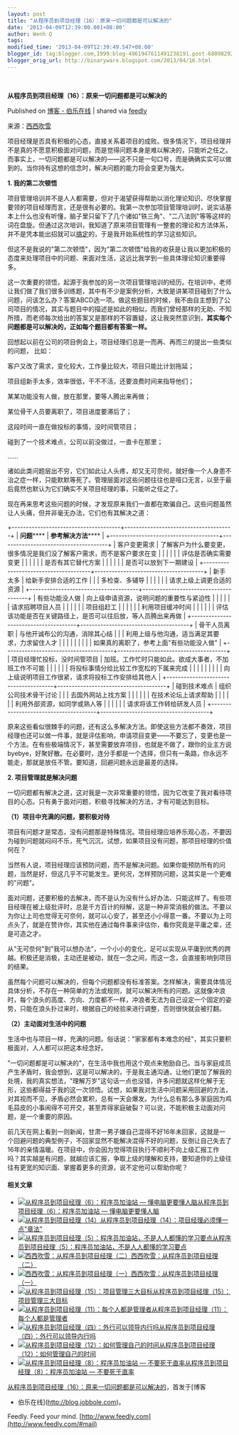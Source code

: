 ```yaml
---
layout: post
title: "从程序员到项目经理（16）：原来一切问题都是可以解决的"
date: '2013-04-09T12:39:00.001+08:00'
author: Wenh Q
tags:
modified_time: '2013-04-09T12:39:49.547+08:00'
blogger_id: tag:blogger.com,1999:blog-4961947611491238191.post-6809829210669836053
blogger_orig_url: http://binaryware.blogspot.com/2013/04/16.html
---
```



  

**从程序员到项目经理（16）：原来一切问题都是可以解决的**

Published on [博客 -
伯乐在线](http://blog.jobbole.com/37840/?utm_source=rss&utm_medium=rss&utm_campaign=%25e4%25bb%258e%25e7%25a8%258b%25e5%25ba%258f%25e5%2591%2598%25e5%2588%25b0%25e9%25a1%25b9%25e7%259b%25ae%25e7%25bb%258f%25e7%2590%2586%25ef%25bc%258816%25ef%25bc%2589%25ef%25bc%259a%25e5%258e%259f%25e6%259d%25a5%25e4%25b8%2580%25e5%2588%2587%25e9%2597%25ae%25e9%25a2%2598%25e9%2583%25bd%25e6%2598%25af%25e5%258f%25af%25e4%25bb%25a5)
| shared via [feedly](http://www.feedly.com)

来源：[西西吹雪](http://www.cnblogs.com/watsonyin/archive/2013/04/08/3009125.html)

项目经理是否具有积极的心态，直接关系着项目的成败。很多情况下，项目经理并不是真的不愿意积极面对问题，而是觉得问题本身是难以解决的，只能听之任之。而事实上，一切问题都是可以解决的——这不只是一句口号，而是确确实实可以做到的。当你持有这想的信念时，解决问题的能力将会变更为强大。

**1. 我的第二次顿悟**

项目管理培训并不是人人都需要，但对于渴望获得帮助以消化理论知识、尽快掌握要领的项目经理而言，还是很有必要的。我第一次参加项目管理培训时，说实话基本上什么也没有听懂，脑子里只留下了几个诸如"铁三角"、"二八法则"等等这样的词在盘旋。但通过这次培训，我知道了原来项目管理有一整套的理论和方法体系，并不是凭本能出招就可以[搞定](http://www.amazon.cn/gp/product/B007XPTAIS/ref=as_li_qf_sp_asin_il_tl?ie=UTF8&tag=vastwork-23&linkCode=as2&camp=536&creative=3200&creativeASIN=B007XPTAIS "搞定(套装共3册) ")的，于是我开始系统性的学习这些知识。

但这不是我说的"第二次顿悟"，因为"第二次顿悟"给我的收获是让我以更加积极的态度来处理项目中的问题、来面对生活，这远比我学到一些具体理论知识重要得多。

这一次重要的领悟，起源于我参加的另一次项目管理培训的经历。在培训中，老师让我们做了我们很多训练题，其中有不少是案例分析，大致是讲某项目碰到了什么问题，问该怎么办？答案ABCD选一项。做这些题目的时候，我不由自主想到了公司项目的情况，其实与题目中的描述是如此的相似，而我们曾经那样的无助、不知所措，而老师每次给出的答案又是那样的不容置疑，这让我突然意识到，**其实每个问题都是可以解决的，正如每个题目都有答案一样。**

回想起以前在公司的项目例会上，项目经理们总是一而再、再而三的提出一些类似的问题， 比如：

客户又改了需求，变化较大，工作量比较大，项目只能比计划拖延；

项目组新手太多，效率很低，干不不活，还要浪费时间来指导他们；

某某功能没有人做，放在那里，要等人腾出来再做；

某位骨干人员要离职了，项目进度要滞后了；

这段时间一直在做投标的事情，没时间管项目；

碰到了一个技术难点，公司以前没做过，一直卡在那里；

……

诸如此类问题层出不穷，它们如此让人头疼，却又无可奈何，就好像一个人身患不治之症一样，只能默默等死了。管理层面对这些问题往往也是哑口无言，以至于最后竟然也默认为它们确实不关项目经理的事，只能听之任之了。

现在再来思考这些问题的时候，才发现原来我们一直都在欺骗自己。这些问题虽然让人头痛，但并非毫无办法，它们也有其解决之道：

+--------------------------------------+--------------------------------------+
| **问题******                         | **参考解决方法******                 |
+--------------------------------------+--------------------------------------+
| 客户变更需求                         | 了解客户为什么要变更，很多情况是我们没了解客户需求，而不是客户要求在变 |
|                                      |                                      |
|                                      | 评估是否确实需要变更                 |
|                                      |                                      |
|                                      | 是否有其它替代方案                   |
|                                      |                                      |
|                                      | 是否可以放到下一期建设               |
+--------------------------------------+--------------------------------------+
| 新手太多                             | 给新手安排合适的工作                 |
|                                      | 多检查、多辅导                       |
|                                      |                                      |
|                                      | 请求上级上调更合适的资源             |
+--------------------------------------+--------------------------------------+
| 有些功能没人做                       | 向上级申请资源，说明问题的重要性与紧迫性 |
|                                      |                                      |
|                                      | 请求招聘项目人员                     |
|                                      |                                      |
|                                      | 项目组赶工                           |
|                                      |                                      |
|                                      | 利用项目缓冲时间                     |
|                                      |                                      |
|                                      | 评估该功能是否在关键路径上，是否可以往后放，等人员腾出来再做 |
+--------------------------------------+--------------------------------------+
| 骨干人员离职                         | 与他开诚布公的沟通，消除其心结       |
|                                      | 利用上级与他沟通，适当满足其要求，力求留住人才 |
|                                      |                                      |
|                                      |                                      |
|                                      | 如果真的离职了，参考上面"有些功能没人做" |
+--------------------------------------+--------------------------------------+
| 项目经理忙投标，没时间管项目         | 加班。工作忙时只能如此。欲成大事者，不加班工作不可能 |
|                                      |                                      |
|                                      | 将投标事情分给比较工作宽松的下属来完成 |
|                                      |                                      |
|                                      |                                      |
|                                      | 向上级说明项目工作很紧，请求将投标工作安排给其他人 |
+--------------------------------------+--------------------------------------+
| 碰到技术难点                         | 组织公司技术骨干讨论                 |
|                                      | 去国外网站上找方案                   |
|                                      |                                      |
|                                      | 在技术论坛上请求帮助                 |
|                                      |                                      |
|                                      | 利用外部资源，如同学或熟人等         |
|                                      |                                      |
|                                      | 请求将该工作转给研发人员             |
+--------------------------------------+--------------------------------------+

原来这些看似很棘手的问题，还有这么多解决方法。即使这些方法都不奏效，项目经理也还可以做一件事，就是评估影响，申请项目变更——不要忘了，变更也是一个方法。在有些极端情况下，甚至需要放弃项目，也就是不做了，跟你的业主方说byebye，好聚好散。在必要时，连分手都是一个选择，但只有一条路，你永远不能走，那就是放任不管。要知道，回避问题永远是最差的选择。

**2. 项目管理就是解决问题**

一切问题都有解决之道，这对我是一次非常重要的领悟，因为它改变了我对看待项目的心态。只有勇于面对问题，积极寻找解决的方法，才有可能达到目标。

**（1）****项目中充满的问题，要积极对待******

项目有问题才是常态，没有问题那是特殊情况。项目经理应培养乐观心态，不要因为碰到问题就闷闷不乐，死气沉沉，试想，如果项目没有问题，那项目经理的价值何在？

当然有人说，项目经理应该预防问题，而不是解决问题。如果你能预防所有的问题，当然是好，但这几乎不可能发生。更何况，怎样预防问题，这其实是一个更难的"问题"。

面对问题，还要积极的去解决，而不是认为没有什么好办法、只能这样了。有些项目经理在被上级批评时，总是千方百计的辩解，这是一种非常消极的做法。不要以为你让上司也觉得无可奈何，就可以心安了，甚至还小小得意一番。不要以为上司点头了，就是在赞许你，其实他在通过每件事来评估你，看你究竟是平庸之辈，还是可造之才。

从"无可奈何"到"我可以想办法"，一个小小的变化，足可以实现从平庸到优秀的跨越。积极还是消极，主动还是被动，就在一念之间，而这一念，会直接影响到项目的结果。

虽然每个问题可以解决的，但每个问题都没有标准答案。怎样解决，需要具体情况具体分析，不存在一种简单的方法或规则，就可以解决所有的问题。这就像冲浪时，每个浪头的高度、方向、力度都不一样，冲浪者无法为自己设定一个固定的姿势，只能在浪头扑过来时，根据自己的经验来进行调整，否则很快就会被打翻。

**（2）****主动面对生活中的问题******

生活中也与项目一样，充满的问题。俗话说："家家都有本难念的经"，其实只要积极面对，人人都可以把这本经念好。

"一切问题都是可以解决的"，在生活中我也用这个观点来勉励自己。当与家庭成员产生矛盾时，我会想到，这是可以解决的，于是我主通沟通，让他们更加了解我的处境，我的真实想法，"理解万岁"这句话一点也没错，许多问题就这样化解于无形，这些都得益于我的这一次领悟。试想，如果我对生活中问题采用回避的方法，对其视而不见，矛盾必然会累积，总有一天会爆发。为什么总有那么多家庭因为鸡毛蒜皮的小事闹得不可开交，甚至弄得家庭破裂？可以说，不能积极主动面对问题，是一个重要的原因。

前几天在网上看到一则新闻，甘肃一男子嫌自己混得不好16年未回家，这就是一个回避问题的典型例子，不回家显然不能解决混得不好的问题，反倒让自己失去了16年的亲情温暖。在项目中，你会因为觉得项目执行不顺利不向上级汇报工作吗？其实越是有问题，就越应该汇报，争取上级的理解和支持，要知道你的上级往往有更宽的知识面、掌握着更多的资源，说不定他可以帮助你呢？

#### 相关文章

-   [![从程序员到项目经理（6）：程序员加油站 —
    懂电脑更要懂人脑](http://blog.jobbole.com/wp-content/uploads/2013/04/programmer-developer-at-work-150x150.jpg)](http://blog.jobbole.com/29743/)[从程序员到项目经理（6）：程序员加油站
    — 懂电脑更要懂人脑](http://blog.jobbole.com/29743/)
-   [![从程序员到项目经理（14）](http://blog.jobbole.com/wp-content/uploads/2013/03/71-150x83.png)](http://blog.jobbole.com/35620/)[从程序员到项目经理（14）：项目经理必须懂一点"章法"](http://blog.jobbole.com/35620/)
-   [![从程序员到项目经理（5）：程序员加油站，不是人人都懂的学习要点](http://blog.jobbole.com/wp-content/uploads/2012/10/programmer-to-manager-01-150x150.png)](http://blog.jobbole.com/29411/)[从程序员到项目经理（5）：程序员加油站，不是人人都懂的学习要点](http://blog.jobbole.com/29411/)
-   [![西西吹雪：从程序员到项目经理（二）](http://blog.jobbole.com/wp-content/uploads/2011/11/career-logo.jpg)](http://blog.jobbole.com/28021/)[西西吹雪：从程序员到项目经理（二）](http://blog.jobbole.com/28021/)
-   [![西西吹雪：从程序员到项目经理（一）](http://blog.jobbole.com/wp-content/plugins/wordpress-23-related-posts-plugin/static/thumbs/3.jpg)](http://blog.jobbole.com/28007/)[西西吹雪：从程序员到项目经理（一）](http://blog.jobbole.com/28007/)
-   [![从程序员到项目经理（15）：项目管理三大目标](http://blog.jobbole.com/wp-content/uploads/2012/08/programmer-developer-at-work.jpg)](http://blog.jobbole.com/37355/)[从程序员到项目经理（15）：项目管理三大目标](http://blog.jobbole.com/37355/)
-   [![从程序员到项目经理（11）：每个人都是管理者](http://blog.jobbole.com/wp-content/uploads/2013/02/21162538-c2e9923ad09048039eb3851a7cad89f7-150x150.png)](http://blog.jobbole.com/34145/)[从程序员到项目经理（11）：每个人都是管理者](http://blog.jobbole.com/34145/)
-   [![从程序员到项目经理（四）：外行可以领导内行吗](http://blog.jobbole.com/wp-content/uploads/2011/11/team-management-logo.jpg)](http://blog.jobbole.com/28896/)[从程序员到项目经理（四）：外行可以领导内行吗](http://blog.jobbole.com/28896/)
-   [![从程序员到项目经理（12）：如何管理自己的时间](http://blog.jobbole.com/wp-content/uploads/2013/02/19213951-4a79660d7d4948e0ba5bce78103a992a-150x150.png)](http://blog.jobbole.com/34148/)[从程序员到项目经理（12）：如何管理自己的时间](http://blog.jobbole.com/34148/)
-   [![从程序员到项目经理（8）：程序员加油站 —
    不要死于直率](http://blog.jobbole.com/wp-content/uploads/2013/01/2012121210424367-150x127.png)](http://blog.jobbole.com/32290/)[从程序员到项目经理（8）：程序员加油站
    — 不要死于直率](http://blog.jobbole.com/32290/)

[从程序员到项目经理（16）：原来一切问题都是可以解决的](http://blog.jobbole.com/37840/)，首发于[博客
- 伯乐在线](http://blog.jobbole.com)。



Feedly. Feed your mind.
[http://www.feedly.com](http://www.feedly.com/#mail)
